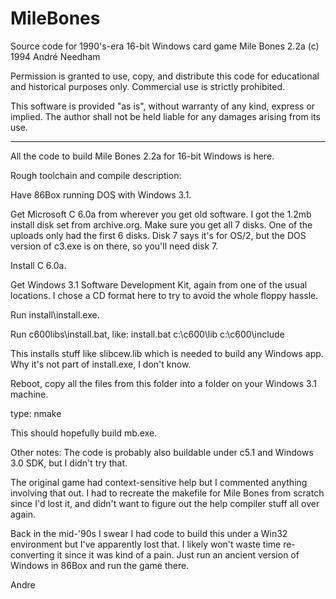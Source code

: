 # MileBones
Source code for 1990's-era 16-bit Windows card game Mile Bones 2.2a
(c) 1994 André Needham

Permission is granted to use, copy, and distribute this code for educational and historical purposes only. Commercial use is strictly prohibited.

This software is provided "as is", without warranty of any kind, express or implied. The author shall not be held liable for any damages arising from its use.

---

All the code to build Mile Bones 2.2a for 16-bit Windows is here.

Rough toolchain and compile description:

Have 86Box running DOS with Windows 3.1.

Get Microsoft C 6.0a from wherever you get old software.  I got the 1.2mb install disk set from archive.org.  Make sure you get all 7 disks.  One of the uploads only had the first 6 disks.  Disk 7 says it's for OS/2, but the DOS version of c3.exe is on there, so you'll need disk 7.

Install C 6.0a.

Get Windows 3.1 Software Development Kit, again from one of the usual locations.  I chose a CD format here to try to avoid the whole floppy hassle.

Run install\install.exe.

Run c600libs\install.bat, like: install.bat c:\c600\lib c:\c600\include

This installs stuff like slibcew.lib which is needed to build any Windows app.  Why it's not part of install.exe, I don't know.

Reboot, copy all the files from this folder into a folder on your Windows 3.1 machine.

type: nmake

This should hopefully build mb.exe.

Other notes:
The code is probably also buildable under c5.1 and Windows 3.0 SDK, but I didn't try that.

The original game had context-sensitive help but I commented anything involving that out.  I had to recreate the makefile for Mile Bones from scratch since I'd lost it, and didn't want to figure out the help compiler stuff all over again.

Back in the mid-'90s I swear I had code to build this under a Win32 environment but I've apparently lost that.  I likely won't waste time re-converting it since it was kind of a pain.  Just run an ancient version of Windows in 86Box and run the game there.

Andre
